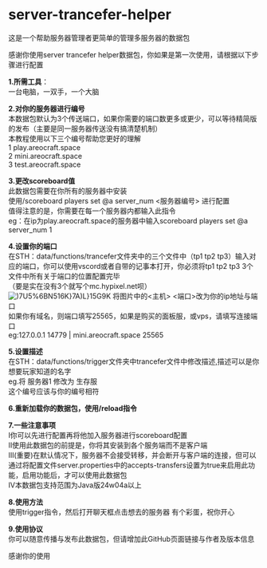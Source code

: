 # server-trancefer-helper
这是一个帮助服务器管理者更简单的管理多服务器的数据包

感谢你使用server trancefer helper数据包，你如果是第一次使用，请根据以下步骤进行配置  

**1.所需工具**：  
一台电脑，一双手，一个大脑  

**2.对你的服务器进行编号**  
本数据包默认为3个传送端口，如果你需要的端口数更多或更少，可以等待精简版的发布（主要是同一服务器传送没有搞清楚机制）  
本教程使用以下三个编号帮助您更好的理解  
1 play.areocraft.space  
2 mini.areocraft.space  
3 test.areocraft.space  

**3.更改scoreboard值**  
此数据包需要在你所有的服务器中安装  
使用/scoreboard players set @a server_num <服务器编号> 进行配置   
值得注意的是，你需要在每一个服务器内都输入此指令  
eg：在ip为play.areocraft.space的服务器中输入scoreboard players set @a server_num 1  

**4.设置你的端口**  
在STH：data/functions/trancefer文件夹中的三个文件中（tp1 tp2 tp3）输入对应的端口，你可以使用vscord或者自带的记事本打开，你必须将tp1 tp2 tp3 3个文件中所有关于端口的位置配置完毕  
（要是实在没有3个就写个mc.hypixel.net呗）  
![)7U5%6BN516K}7A)L}15G9K](https://github.com/misividkoukou/server-trancefer-helper/assets/121597192/ce8dc32e-f0c2-42ac-b381-4125c44ae01a)
将图片中的<主机> <端口>改为你的ip地址与端口  
如果你有域名，则端口填写25565，如果是购买的面板服，或vps，请填写连接端口  
eg:127.0.0.1 14779 | mini.areocraft.space 25565  

**5.设置描述**  
在STH：data/functions/trigger文件夹中trancefer文件中修改描述,描述可以是你想要玩家知道的名字  
eg.将 服务器1 修改为 生存服  
这个编号应该与你的编号相符  

**6.重新加载你的数据包，使用/reload指令**  

**7.一些注意事项**  
Ⅰ你可以先进行配置再将他加入服务器进行scoreboard配置  
Ⅱ使用此数据包的前提是，你将其安装到各个服务端而不是客户端  
Ⅲ(重要)在默认情况下，服务器不会接受转移，并会断开与客户端的连接，但可以通过将配置文件server.properties中的accepts-transfers设置为true来启用此功能，启用功能后，才可以使用此数据包  
Ⅳ本数据包支持范围为Java版24w04a以上  

**8.使用方法**  
使用trigger指令，然后打开聊天框点击想去的服务器
有个彩蛋，祝你开心

**9.使用协议**  
你可以随意传播与发布此数据包，但请增加此GitHub页面链接与作者及版本信息  

感谢你的使用  
